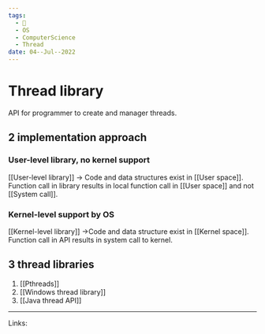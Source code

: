 ```yaml
---
tags:
  - 🌱
  - OS
  - ComputerScience
  - Thread
date: 04--Jul--2022
---
```


# Thread library

API for programmer to create and manager threads.

## 2 implementation approach

### User-level library, no kernel support

[[User-level library]] -> Code and data structures exist in [[User space]]. Function call in library results in local function call in [[User space]] and not [[System call]].

### Kernel-level support by OS

[[Kernel-level library]] ->Code and data structure exist in [[Kernel space]]. Function call in API results in system call to kernel.

## 3 thread libraries

1. [[Pthreads]]
2. [[Windows thread library]]
3. [[Java thread API]]

---
Links: 